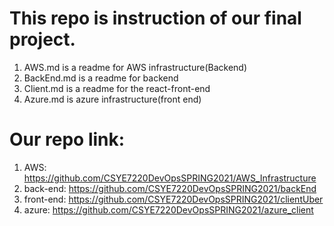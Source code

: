 # This repo is instruction of our final project.
1. AWS.md is a readme for AWS infrastructure(Backend)
2. BackEnd.md is a readme for backend
3. Client.md is a readme for the react-front-end
4. Azure.md is azure infrastructure(front end)
# Our repo link:
1. AWS: https://github.com/CSYE7220DevOpsSPRING2021/AWS_Infrastructure
2. back-end: https://github.com/CSYE7220DevOpsSPRING2021/backEnd
3. front-end: https://github.com/CSYE7220DevOpsSPRING2021/clientUber
4. azure: https://github.com/CSYE7220DevOpsSPRING2021/azure_client

